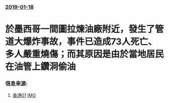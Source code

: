 ### [2019-01-18](/news/2019/01/18/index.md)

##### 
# 於墨西哥一間圖拉煉油廠附近，發生了管道大爆炸事故，事件已造成73人死亡、多人嚴重燒傷；而其原因是由於當地居民在油管上鑽洞偷油 




### 信息来源:

1. [香港01](https://www.hk01.com/世界說/284985/墨西哥油管爆炸-鑽孔偷油引致事件-問題猖獗逾萬宗政府阻不了) [IMG](https://cdn.hk01.com/media/images/2344137/org/96b1dbcb7b6ef72eb15d8eb94af68e19.jpg)
